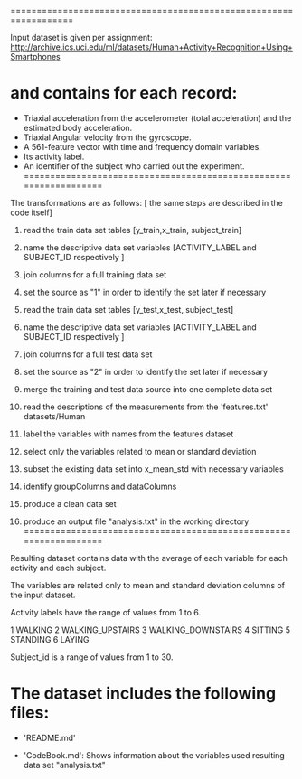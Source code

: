 ==================================================================

Input dataset is given per assignment:
http://archive.ics.uci.edu/ml/datasets/Human+Activity+Recognition+Using+Smartphones

and contains for each record:
==================================================================
- Triaxial acceleration from the accelerometer (total acceleration) and the estimated body acceleration.
- Triaxial Angular velocity from the gyroscope. 
- A 561-feature vector with time and frequency domain variables. 
- Its activity label. 
- An identifier of the subject who carried out the experiment.
==================================================================

The transformations are as follows: [ the same steps are described in the code itself]

1. read the train data set tables  [y_train,x_train, subject_train]
2. name the descriptive data set  variables  [ACTIVITY_LABEL and SUBJECT_ID respectively ]
3. join columns for a full training data set
4. set the source as "1" in order to identify the set later if necessary 


5. read the train data set tables  [y_test,x_test, subject_test]
6. name the descriptive data set  variables  [ACTIVITY_LABEL and SUBJECT_ID respectively ]
7. join columns for a full test data set
8. set the source as "2" in order to identify the set later if necessary 

9. merge the training and test data source into one complete data set

10. read the descriptions of the measurements from the 'features.txt' datasets/Human
11. label the variables with names from the features dataset  

12. select only the variables related to mean or standard deviation
13. subset the existing data set into x_mean_std  with necessary  variables

14. identify groupColumns and dataColumns
15. produce a clean data set

16. produce an output file "analysis.txt" in the working directory 
==================================================================

Resulting dataset contains data with the average of each variable for each activity and each subject.

The variables are related only to mean and standard deviation columns of the input dataset.

Activity labels have the range of values from 1 to 6.

1 WALKING
2 WALKING_UPSTAIRS
3 WALKING_DOWNSTAIRS
4 SITTING
5 STANDING
6 LAYING

Subject_id  is a range of values from 1 to 30.

The dataset includes the following files:
=========================================

- 'README.md'

- 'CodeBook.md': Shows information about the variables used resulting data set "analysis.txt"
